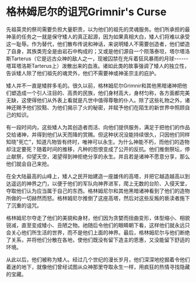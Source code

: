 # 格林姆尼尔的诅咒Grimnir's Curse

先祖英灵的祭司需要负担大量职责，以为他们的祖先的灵魂服务。他们所承担的最神圣的任务之一就是保守矮人的真正起源，因为如果真相大白，矮人们将难以承受这一耻辱。作为替代，他们散布传说和神话，来说明矮人不需要创造者，他们塑造了自身，其族类完全是由岩石中构成的；又或是他们源自一个陨落泰坦，塔尔塔洛斯Tarterus（它是远古众神的敌人之一，现被囚禁在充斥着狂风暴雨的月球------塔耳塔洛斯Tarterus上）泼散出来的血液。诸如此类的故事强调了矮人的独立性，告诉矮人除了他们祖先的魂灵外，他们不需要神或神圣宗主的庇护。

矮人并不一直是矮胖多毛的。很久以前，格林姆尼尔Grimnir和其他黑暗诸神把他们塑造成一个引人注目的、高贵的民族，他们身材高大，身材匀称，各方面都完美无缺，这使得他们从外表上看就是凡世中值得尊敬的仆人。除了这些礼物之外，诸神还赐予他们狡黠、为他们揭示了火的秘密，并赋予他们在陌生的新世界中照顾自己的知识。

有一段时间内，这些矮人为其创造者而活、向他们提供服务，满足于把他们的作品交给诸神，并得到他们从天而降的赏赐。但这种状况没能持续很久，只因他们同样知晓"死亡"，知道凡物皆有终时，唯神可以永生。为什么神能不朽，而他们的造物却注定要死？随着时间的推移，凡种的怨恨变成了公开的反抗。他们推倒祭坛，停止献祭，仰望天空，渴望得到神拒绝分享的永生。并且若是诸神不愿意分享，那么他们就会自己来抢。

在全大陆最高的山峰上，矮人之民开始建造一座雄伟的高塔，并把它越造越高以到达遥远的神界之门，以便于他们的军队向神界进军，爬上无数的台阶、入侵天堂，夺取他们认为应当属于自己的东西。格林姆尼尔和其他黑暗诸神看到了他们的造物所做的一切赫然而怒。格林姆尼尔推倒了这座高塔，然后对这些反叛的亵渎者施下了沉重的诅咒。

格林姆尼尔夺走了他们的美貌和身材，他们因为贪婪而扭曲变形，体型缩小、相貌锐减，直至变成矮小、丑陋之物。祂随后令他们的眼睛朝下看，这样他们就永远只会关心他们所生活的世界，而不是他们上面的神界。最后，格林姆尼尔与他们断绝了关系，并将他们分散在各地，使他们既没有留下造主的恩惠，又没能留下舒适的环境。

从此以后，他们被称为矮人。经过几个世纪的漫长岁月，他们深深地挖掘着令他们着迷的地下，就像他们曾经试图从众神那里夺取永生一样，用疯狂的热情寻找隐藏的宝藏。

 
